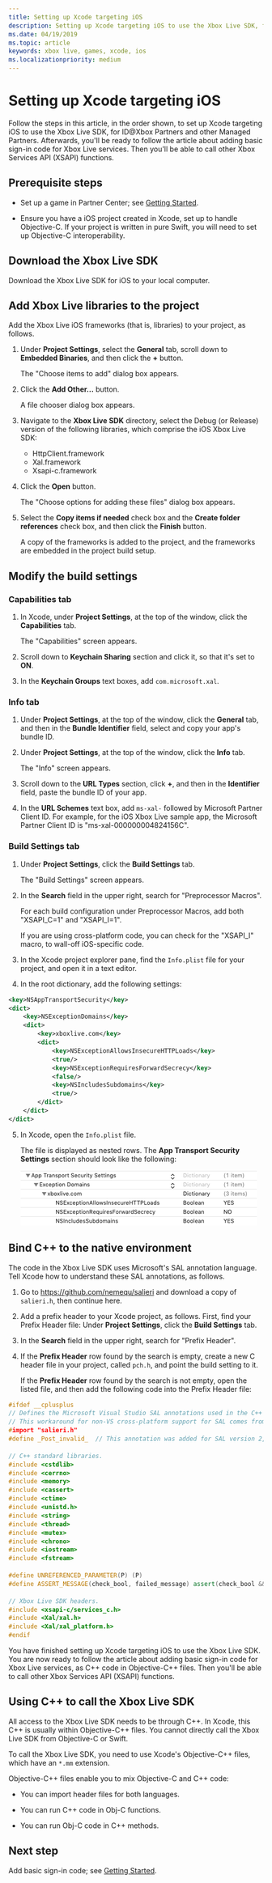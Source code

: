 ```yaml
---
title: Setting up Xcode targeting iOS
description: Setting up Xcode targeting iOS to use the Xbox Live SDK, for ID@Xbox Partners.
ms.date: 04/19/2019
ms.topic: article
keywords: xbox live, games, xcode, ios
ms.localizationpriority: medium
---
```


# Setting up Xcode targeting iOS

Follow the steps in this article, in the order shown, to set up Xcode targeting iOS to use the Xbox Live SDK, for ID@Xbox Partners and other Managed Partners.
Afterwards, you'll be ready to follow the article about adding basic sign-in code for Xbox Live services.
Then you'll be able to call other Xbox Services API (XSAPI) functions.


## Prerequisite steps

* Set up a game in Partner Center; see [Getting Started](../../../index.md).

* Ensure you have a iOS project created in Xcode, set up to handle Objective-C.
  If your project is written in pure Swift, you will need to set up Objective-C interoperability.


## Download the Xbox Live SDK

Download the Xbox Live SDK for iOS to your local computer.

<!-- todo: need URL for iOS SDK -->


<!-- ## Add extensions to the project -->


<!-- ## Add dependencies to the project -->


## Add Xbox Live libraries to the project

Add the Xbox Live iOS frameworks (that is, libraries) to your project, as follows.

1. Under **Project Settings**, select the **General** tab, scroll down to **Embedded Binaries**, and then click the **+** button.

   The "Choose items to add" dialog box appears.

2. Click the **Add Other...** button.

   A file chooser dialog box appears.

3. Navigate to the **Xbox Live SDK** directory, select the Debug (or Release) version of the following libraries, which comprise the iOS Xbox Live SDK:
    - HttpClient.framework
    - Xal.framework
    - Xsapi-c.framework

4. Click the **Open** button.

   The "Choose options for adding these files" dialog box appears.

5. Select the **Copy items if needed** check box and the **Create folder references** check box, and then click the **Finish** button.

   A copy of the frameworks is added to the project, and the frameworks are embedded in the project build setup.


## Modify the build settings


### Capabilities tab

1. In Xcode, under **Project Settings**, at the top of the window, click the **Capabilities** tab.

   The "Capabilities" screen appears.

2. Scroll down to **Keychain Sharing** section and click it, so that it's set to **ON**.

3. In the **Keychain Groups** text boxes, add `com.microsoft.xal`.


### Info tab

1. Under **Project Settings**, at the top of the window, click the **General** tab, and then in the **Bundle Identifier** field, select and copy your app's bundle ID.

2. Under **Project Settings**, at the top of the window, click the **Info** tab.

   The "Info" screen appears.
 
<!-- 
Not bundlename+.xalAuth?
From get-started-with-ios-android/ios-get-started-with-xsapi.md : 
   For the **Identifier** field, enter: &lt;Your app's bundle name&gt;`.xalAuth`
-->

3. Scroll down to the **URL Types** section, click **+**, and then in the **Identifier** field, paste the bundle ID of your app.

4. In the **URL Schemes** text box, add `ms-xal-` followed by Microsoft Partner Client ID.
   For example, for the iOS Xbox Live sample app, the Microsoft Partner Client ID is "ms-xal-000000004824156C".


### Build Settings tab

1. Under **Project Settings**, click the **Build Settings** tab.

   The "Build Settings" screen appears.

2. In the **Search** field in the upper right, search for "Preprocessor Macros".

    For each build configuration under Preprocessor Macros, add both "XSAPI_C=1" and "XSAPI_I=1".

    If you are using cross-platform code, you can check for the "XSAPI_I" macro, to wall-off iOS-specific code.

3. In the Xcode project explorer pane, find the `Info.plist` file for your project, and open it in a text editor.

4. In the root dictionary, add the following settings:

```xml
<key>NSAppTransportSecurity</key>
<dict>
    <key>NSExceptionDomains</key>
    <dict>
        <key>xboxlive.com</key>
        <dict>
            <key>NSExceptionAllowsInsecureHTTPLoads</key>
            <true/>
            <key>NSExceptionRequiresForwardSecrecy</key>
            <false/>
            <key>NSIncludesSubdomains</key>
            <true/>
        </dict>
    </dict>
</dict>
```

5. In Xcode, open the `Info.plist` file.

    The file is displayed as nested rows.
    The **App Transport Security Settings** section should look like the following:

    ![App transport security settings](xcode-ios-mp_images/xblsdk-info-ats.png)


<!-- ## Prepare native files to initialize and cleanup Xbox Live -->


## Bind C++ to the native environment

The code in the Xbox Live SDK uses Microsoft's SAL annotation language.
Tell Xcode how to understand these SAL annotations, as follows.

1. Go to <a href="https://github.com/nemequ/salieri" target="_blank">https://github.com/nemequ/salieri</a> and download a copy of `salieri.h`, then continue here.

2. Add a prefix header to your Xcode project, as follows.
   First, find your Prefix Header file: Under **Project Settings**, click the **Build Settings** tab.

3. In the **Search** field in the upper right, search for "Prefix Header".

4. If the **Prefix Header** row found by the search is empty, create a new C header file in your project, called `pch.h`, and point the build setting to it.

   If the **Prefix Header** row found by the search is not empty, open the listed file, and then add the following code into the Prefix Header file:

```cpp
#ifdef __cplusplus
// Defines the Microsoft Visual Studio SAL annotations used in the C++ code.
// This workaround for non-VS cross-platform support for SAL comes from: https://github.com/nemequ/salieri
#import "salieri.h"
#define _Post_invalid_  // This annotation was added for SAL version 2, thus is not handled by the salieri.h workaround.

// C++ standard libraries.
#include <cstdlib>
#include <cerrno>
#include <memory>
#include <cassert>
#include <ctime>
#include <unistd.h>
#include <string>
#include <thread>
#include <mutex>
#include <chrono>
#include <iostream>
#include <fstream>

#define UNREFERENCED_PARAMETER(P) (P)
#define ASSERT_MESSAGE(check_bool, failed_message) assert(check_bool && failed_message)

// Xbox Live SDK headers.
#include <xsapi-c/services_c.h>
#include <Xal/xal.h>
#include <Xal/xal_platform.h>
#endif
```

You have finished setting up Xcode targeting iOS to use the Xbox Live SDK.
You are now ready to follow the article about adding basic sign-in code for Xbox Live services, as C++ code in Objective-C++ files.
Then you'll be able to call other Xbox Services API (XSAPI) functions.


## Using C++ to call the Xbox Live SDK

All access to the Xbox Live SDK needs to be through C++.
In Xcode, this C++ is usually within Objective-C++ files.
You cannot directly call the Xbox Live SDK from Objective-C or Swift.

To call the Xbox Live SDK, you need to use Xcode's Objective-C++ files, which have an `*.mm` extension.

Objective-C++ files enable you to mix Objective-C and C++ code:

* You can import header files for both languages.

* You can run C++ code in Obj-C functions.

* You can run Obj-C code in C++ methods.


## Next step

Add basic sign-in code; see [Getting Started](../../../index.md).
